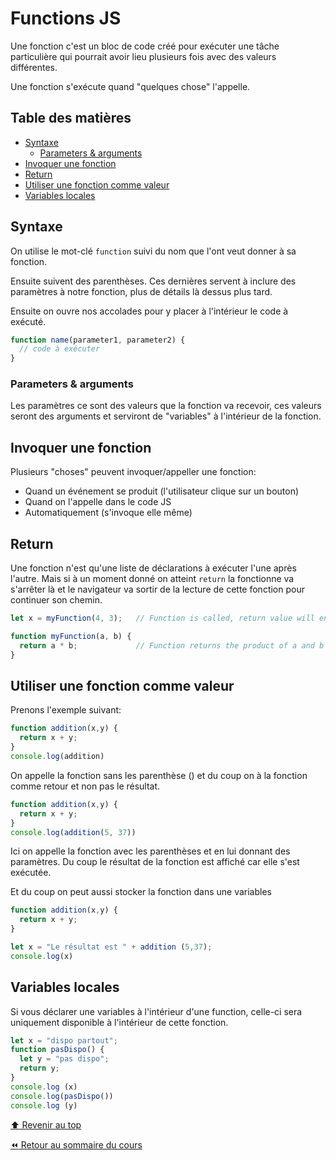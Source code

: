 <!-- omit in toc -->
# Functions JS

Une fonction c'est un bloc de code créé pour exécuter une tâche particulière qui pourrait avoir lieu plusieurs fois avec des valeurs différentes.

Une fonction s'exécute quand "quelques chose" l'appelle.

<!-- omit in toc -->
## Table des matières

- [Syntaxe](#syntaxe)
  - [Parameters & arguments](#parameters--arguments)
- [Invoquer une fonction](#invoquer-une-fonction)
- [Return](#return)
- [Utiliser une fonction comme valeur](#utiliser-une-fonction-comme-valeur)
- [Variables locales](#variables-locales)

## Syntaxe

On utilise le mot-clé `function` suivi du nom que l'ont veut donner à sa fonction. 

Ensuite suivent des parenthèses. Ces dernières servent à inclure des paramètres à notre fonction, plus de détails là dessus plus tard.

Ensuite on ouvre nos accolades pour y placer à l'intérieur le code à exécuté.

```js
function name(parameter1, parameter2) {
  // code à exécuter
}
```

### Parameters & arguments

Les paramètres ce sont des valeurs que la fonction va recevoir, ces valeurs seront des arguments et serviront de "variables" à l'intérieur de la fonction.

## Invoquer une fonction

Plusieurs "choses" peuvent invoquer/appeller une fonction: 

- Quand un événement se produit (l'utilisateur clique sur un bouton)
- Quand on l'appelle dans le code JS
- Automatiquement (s'invoque elle même)

## Return

Une fonction n'est qu'une liste de déclarations à exécuter l'une après l'autre. Mais si à un moment donné on atteint `return` la fonctionne va s'arrêter là et le navigateur va sortir de la lecture de cette fonction pour continuer son chemin.

```js
let x = myFunction(4, 3);   // Function is called, return value will end up in x

function myFunction(a, b) {
  return a * b;             // Function returns the product of a and b
}
```

## Utiliser une fonction comme valeur

Prenons l'exemple suivant:

```js
function addition(x,y) {
  return x + y;
}
console.log(addition)
```

On appelle la fonction sans les parenthèse () et du coup on à la fonction comme retour et non pas le résultat.

```js
function addition(x,y) {
  return x + y;
}
console.log(addition(5, 37))
```

Ici on appelle la fonction avec les parenthèses et en lui donnant des paramètres. Du coup le résultat de la fonction est affiché car elle s'est exécutée.

Et du coup on peut aussi stocker la fonction dans une variables

```js
function addition(x,y) {
  return x + y;
}

let x = "Le résultat est " + addition (5,37);
console.log(x)
```

## Variables locales

Si vous déclarer une variables à l'intérieur d'une function, celle-ci sera uniquement disponible à l'intérieur de cette fonction.

```js
let x = "dispo partout";
function pasDispo() {
  let y = "pas dispo";
  return y;
}
console.log (x)
console.log(pasDispo())
console.log (y)
```




[:arrow_up: Revenir au top](#table-des-matières)

[:rewind: Retour au sommaire du cours](./README.md#table-des-matières)
